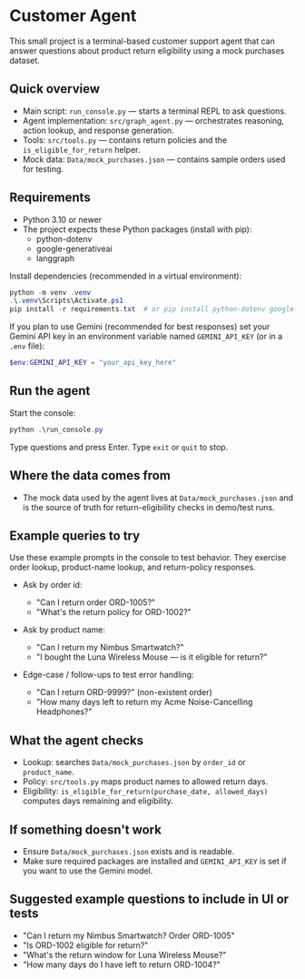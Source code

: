 # Customer Agent

This small project is a terminal-based customer support agent that can answer questions about product return eligibility using a mock purchases dataset.

## Quick overview
- Main script: `run_console.py` — starts a terminal REPL to ask questions.
- Agent implementation: `src/graph_agent.py` — orchestrates reasoning, action lookup, and response generation.
- Tools: `src/tools.py` — contains return policies and the `is_eligible_for_return` helper.
- Mock data: `Data/mock_purchases.json` — contains sample orders used for testing.

## Requirements
- Python 3.10 or newer
- The project expects these Python packages (install with pip):
  - python-dotenv
  - google-generativeai
  - langgraph

Install dependencies (recommended in a virtual environment):

```powershell
python -m venv .venv
.\.venv\Scripts\Activate.ps1
pip install -r requirements.txt  # or pip install python-dotenv google-generativeai langgraph
```

If you plan to use Gemini (recommended for best responses) set your Gemini API key in an environment variable named `GEMINI_API_KEY` (or in a `.env` file):

```powershell
$env:GEMINI_API_KEY = "your_api_key_here"
```

## Run the agent

Start the console:

```powershell
python .\run_console.py
```

Type questions and press Enter. Type `exit` or `quit` to stop.

## Where the data comes from
- The mock data used by the agent lives at `Data/mock_purchases.json` and is the source of truth for return-eligibility checks in demo/test runs.

## Example queries to try
Use these example prompts in the console to test behavior. They exercise order lookup, product-name lookup, and return-policy responses.

- Ask by order id:
  - "Can I return order ORD-1005?"
  - "What's the return policy for ORD-1002?"

- Ask by product name:
  - "Can I return my Nimbus Smartwatch?"
  - "I bought the Luna Wireless Mouse — is it eligible for return?"

- Edge-case / follow-ups to test error handling:
  - "Can I return ORD-9999?" (non-existent order)
  - "How many days left to return my Acme Noise-Cancelling Headphones?"

## What the agent checks
- Lookup: searches `Data/mock_purchases.json` by `order_id` or `product_name`.
- Policy: `src/tools.py` maps product names to allowed return days.
- Eligibility: `is_eligible_for_return(purchase_date, allowed_days)` computes days remaining and eligibility.

## If something doesn't work
- Ensure `Data/mock_purchases.json` exists and is readable.
- Make sure required packages are installed and `GEMINI_API_KEY` is set if you want to use the Gemini model.

## Suggested example questions to include in UI or tests
- "Can I return my Nimbus Smartwatch? Order ORD-1005"
- "Is ORD-1002 eligible for return?"
- "What's the return window for Luna Wireless Mouse?"
- "How many days do I have left to return ORD-1004?"

